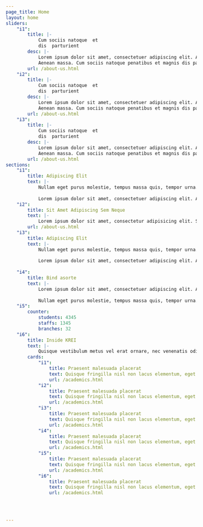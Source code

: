 ```yaml
---
page_title: Home
layout: home
sliders:
    "i1":
        title: |-
            Cum sociis natoque  et  
            dis  parturient
        desc: |-
            Lorem ipsum dolor sit amet, consectetuer adipiscing elit. Aenean commodo ligula eget dolor. 
            Aenean massa. Cum sociis natoque penatibus et magnis dis parturient 
        url: /about-us.html
    "i2":
        title: |-
            Cum sociis natoque  et  
            dis  parturient
        desc: |-
            Lorem ipsum dolor sit amet, consectetuer adipiscing elit. Aenean commodo ligula eget dolor. 
            Aenean massa. Cum sociis natoque penatibus et magnis dis parturient 
        url: /about-us.html
    "i3":
        title: |-
            Cum sociis natoque  et  
            dis  parturient
        desc: |-
            Lorem ipsum dolor sit amet, consectetuer adipiscing elit. Aenean commodo ligula eget dolor. 
            Aenean massa. Cum sociis natoque penatibus et magnis dis parturient 
        url: /about-us.html
sections:
    "i1":
        title: Adipiscing Elit
        text: |-
            Nullam eget purus molestie, tempus massa quis, tempor urna. Nam nec nibh egestas, rhoncus erat sed, ullamcorper justo. Etiam in euismod elit. Integer blandit, massa a volutpat tempus, metus nisi lobortis nibh, at placerat ipsum nibh sed sem. Cras fermentum velit et quam fermentum sollicitudin. 
            
            Lorem ipsum dolor sit amet, consectetuer adipiscing elit. Aenean commodo ligula eget dolor. Aenean massa. Cum sociis natoque penatibus et magnis dis parturient montes, nascetur ridiculus mus. Donec quam felis, ultricies nec, pellentesque eu, pretium quis, sem. Nulla consequat massa quis enim.
    "i2":
        title: Sit Amet Adipiscing Sem Neque
        text: |-
            Lorem ipsum dolor sit amet, consectetur adipisicing elit. Sequi tempora veritatis nemo aut ea iusto eos est expedita,quas ab adipisci. Maecenas tempus, tellus eget condimentum rhoncus, sem quam semper libero, sit amet adipiscing sem neque sed ipsum.Quisque blandit blandit purus vel pretium. Aenean at porta justo. Sed vel massa enim. Nunc auctor, quam sed ultrices lacinia, tellus metus sollicitudin dolor, id maximus erat mauris ac sem. Morbi ut lectus augue. Curabitur vitae justo id odio fringilla viverra.
        url: /about-us.html    
    "i3":
        title: Adipiscing Elit
        text: |-
            Nullam eget purus molestie, tempus massa quis, tempor urna. Nam nec nibh egestas, rhoncus erat sed, ullamcorper justo. Etiam in euismod elit. Integer blandit, massa a volutpat tempus, metus nisi lobortis nibh, at placerat ipsum nibh sed sem. Cras fermentum velit et quam fermentum sollicitudin. 
            
            Lorem ipsum dolor sit amet, consectetuer adipiscing elit. Aenean commodo ligula eget dolor. Aenean massa. Cum sociis natoque penatibus et magnis dis parturient montes, nascetur ridiculus mus. Donec quam felis, ultricies nec, pellentesque eu, pretium quis, sem. Nulla consequat massa quis enim.
            
    "i4":
        title: Bind asorte
        text: |-
            Lorem ipsum dolor sit amet, consectetuer adipiscing elit. Aenean commodo ligula eget dolor. Aenean massa. Cum sociis natoque penatibus et magnis dis parturient montes, nascetur ridiculus mus. Donec quam felis, ultricies nec, pellentesque eu, pretium quis, sem. Nulla consequat massa quis enim.
            
            Nullam eget purus molestie, tempus massa quis, tempor urna. Nam nec nibh egestas, rhoncus erat sed, ullamcorper justo. Etiam in euismod elit. Integer blandit, massa a volutpat tempus, metus nisi lobortis nibh, at placerat ipsum nibh sed sem. Cras fermentum velit et quam fermentum sollicitudin. 
    "i5":
        counter:
            students: 4345
            staffs: 1345
            branches: 32
    "i6":
        title: Inside KREI
        text: |-
            Quisque vestibulum metus vel erat ornare, nec venenatis odio tempus. Aenean nec lectus vitae justo maximus tincidunt quis sed metusble.
        cards:
            "i1":
                title: Praesent malesuada placerat
                text: Quisque fringilla nisl non lacus elementum, eget bibendum orci ornare. Ut in ligula quis lorem sagittis rhoncus.
                url: /academics.html      
            "i2":
                title: Praesent malesuada placerat
                text: Quisque fringilla nisl non lacus elementum, eget bibendum orci ornare. Ut in ligula quis lorem sagittis rhoncus.
                url: /academics.html
            "i3":
                title: Praesent malesuada placerat
                text: Quisque fringilla nisl non lacus elementum, eget bibendum orci ornare. Ut in ligula quis lorem sagittis rhoncus.
                url: /academics.html 
            "i4":
                title: Praesent malesuada placerat
                text: Quisque fringilla nisl non lacus elementum, eget bibendum orci ornare. Ut in ligula quis lorem sagittis rhoncus.
                url: /academics.html 
            "i5":
                title: Praesent malesuada placerat
                text: Quisque fringilla nisl non lacus elementum, eget bibendum orci ornare. Ut in ligula quis lorem sagittis rhoncus.
                url: /academics.html 
            "i6":
                title: Praesent malesuada placerat
                text: Quisque fringilla nisl non lacus elementum, eget bibendum orci ornare. Ut in ligula quis lorem sagittis rhoncus.
                url: /academics.html 
                            



---
```


